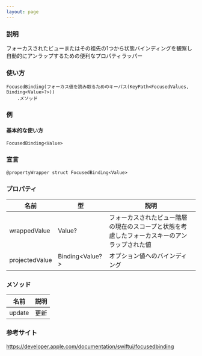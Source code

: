 ```yaml
---
layout: page
---
```


### 説明

フォーカスされたビューまたはその祖先の1つから状態バインディングを観察し自動的にアンラップするための便利なプロパティラッパー

### 使い方

    FocusedBinding(フォーカス値を読み取るためのキーパス(KeyPath<FocusedValues, Binding<Value>?>))
        .メソッド

### 例

#### 基本的な使い方

    FocusedBinding<Value>

### 宣言

    @propertyWrapper struct FocusedBinding<Value>

### プロパティ

| 名前             | 型                  | 説明                                             |
| -------------- | ------------------ | ---------------------------------------------- |
| wrappedValue   | Value?             | フォーカスされたビュー階層の現在のスコープと状態を考慮したフォーカスキーのアンラップされた値 |
| projectedValue | Binding&lt;Value?> | オプション値へのバインディング                                |

### メソッド

| 名前     | 説明  |
| ------ | --- |
| update | 更新  |

### 参考サイト

<https://developer.apple.com/documentation/swiftui/focusedbinding>
